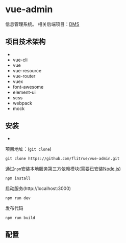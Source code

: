 # vue-admin

信息管理系统。 相关后端项目：[DMS](https://github.com/flitrue/DMS)
## 项目技术架构

*
*  vue-cli
*  vue
*  vue-resource
*  vue-router
*  vuex
*  font-awesome
*  element-ui
*  scss
*  webpack
*  mock

## 安装

*
项目地址：(`git clone`)
```shell
git clone https://github.com/flitrue/vue-admin.git
```
通过`npm`安装本地服务第三方依赖模块(需要已安装[Node.js](https://nodejs.org/))

```
npm install
```
启动服务(http://localhost:3000)

```
npm run dev
```
发布代码

```
npm run build
```
## 配置